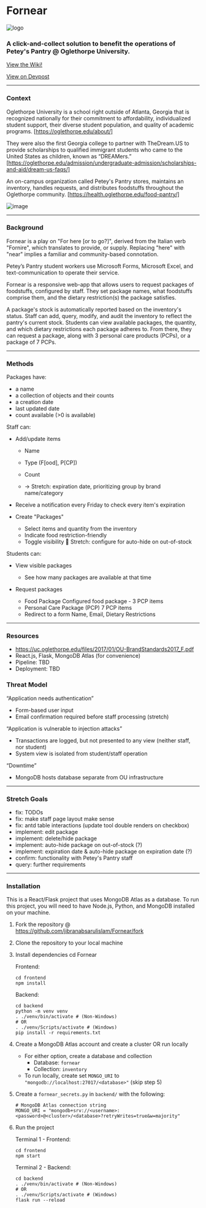 # Fornear

![logo](https://github.com/jibranabsarulislam/Fornear/assets/70596906/a495d28d-7616-4ca3-91d7-df3824a4b133)

### A click-and-collect solution to benefit the operations of Petey's Pantry @ Oglethorpe University.

[View the Wiki!](https://github.com/jibranabsarulislam/Fornear/wiki/Staff:-Navigating-the-Staff-Dashboard)

<a href='https://devpost.com/software/fornear'>View on Devpost</a>

---
### Context


Oglethorpe University is a school right outside of Atlanta, Georgia that is recognized nationally for their commitment to affordability, individualized student support, their diverse student population, and quality of academic programs. [https://oglethorpe.edu/about/]

They were also the first Georgia college to partner with TheDream.US to provide scholarships to qualified immigrant students who came to the United States as children, known as “DREAMers.” [https://oglethorpe.edu/admission/undergraduate-admission/scholarships-and-aid/dream-us-faqs/]

An on-campus organization called Petey's Pantry stores, maintains an inventory, handles requests, and distributes foodstuffs throughout the Oglethorpe community. [https://health.oglethorpe.edu/food-pantry/]


![image](https://github.com/jibranabsarulislam/Fornear/assets/70596906/fef8a16f-8663-433f-8785-df94cf1a84fa)

---

### Background
Fornear is a play on "For here [or to go?]", derived from the Italian verb "Fornire", which translates to provide, or supply. Replacing "here" with "near" implies a familiar and community-based connotation.

Petey’s Pantry student workers use Microsoft Forms, Microsoft Excel, and text-communication to operate their service.

Fornear is a responsive web-app that allows users to request packages of foodstuffs, configured by staff. They set package names, what foodstuffs comprise them, and the dietary restriction(s) the package satisfies.

A package's stock is automatically reported based on the inventory's status. Staff can add, query, modify, and audit the inventory to reflect the pantry's current stock. Students can view available packages, the quantity, and which dietary restrictions each package adheres to. From there, they can request a package, along with 3 personal care products (PCPs), or a package of 7 PCPs.

---

### Methods

Packages have:
- a name
- a collection of objects and their counts
- a creation date
- last updated date
- count available (>0 is available)

Staff can:
- Add/update items
	- Name
	- Type (F[ood], P[CP])
	- Count
	
    - -> Stretch: expiration date, prioritizing group by brand name/category

- Receive a notification every Friday to check every item's expiration

- Create "Packages"
	- Select items and quantity from the inventory
	- Indicate food restriction-friendly
	- Toggle visibility
	 Stretch: configure for auto-hide on out-of-stock

Students can:
- View visible packages
	- See how many packages are available at that time

- Request packages
	- Food Package
		Configured food package - 3 PCP items
	- Personal Care Package (PCP)
		7 PCP items
	- Redirect to a form
		Name, Email, Dietary Restrictions

---

### Resources
- https://uc.oglethorpe.edu/files/2017/01/OU-BrandStandards2017_F.pdf
- React.js, Flask, MongoDB Atlas (for convenience)
- Pipeline: TBD
- Deployment: TBD

### Threat Model

“Application needs authentication”

- Form-based user input
- Email confirmation required before staff processing (stretch)

“Application is vulnerable to injection attacks”
- Transactions are logged, but not presented to any view (neither staff, nor student)
- System view is isolated from student/staff operation

“Downtime”
- MongoDB hosts database separate from OU infrastructure

---

### Stretch Goals

- fix: TODOs
- fix: make staff page layout make sense
- fix: antd table interactions (update tool double renders on checkbox)
- implement: edit package
- implement: delete/hide package
- implement: auto-hide package on out-of-stock (?)
- implement: expiration date & auto-hide package on expiration date (?)
- confirm: functionality with Petey's Pantry staff
- query: further requirements


---

### Installation

This is a React/Flask project that uses MongoDB Atlas as a database. To run this project, you will need to have Node.js, Python, and MongoDB installed on your machine.

1. Fork the repository @ https://github.com/jibranabsarulislam/Fornear/fork
2. Clone the repository to your local machine
3. Install dependencies
	cd Fornear
	
	Frontend:
	```
	cd frontend
	npm install
	```

	Backend:
	```
	cd backend
	python -m venv venv
	. ./venv/bin/activate # (Non-Windows)
	# OR
	. ./venv/Scripts/activate # (Windows)
	pip install -r requirements.txt
	```
4. Create a MongoDB Atlas account and create a cluster OR run locally
	- For either option, create a database and collection
		- Database: `fornear`
		- Collection: `inventory`
	- To run locally, create set `MONGO_URI` to `"mongodb://localhost:27017/<database>"` (skip step 5)

5. Create a `fornear_secrets.py` in `backend/` with the following:
	```
	# MongoDB Atlas connection string
	MONGO_URI = "mongodb+srv://<username>:<password>@<cluster>/<database>?retryWrites=true&w=majority"
	```
6. Run the project
	
	Terminal 1 - Frontend:
	```
	cd frontend
	npm start
	```

	Terminal 2 - Backend:

	```
	cd backend
	. ./venv/bin/activate # (Non-Windows)
	# OR
	. ./venv/Scripts/activate # (Windows)
	flask run --reload
	```


